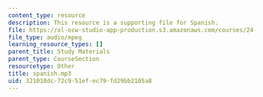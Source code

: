 ```yaml
---
content_type: resource
description: This resource is a supporting file for Spanish.
file: https://ol-ocw-studio-app-production.s3.amazonaws.com/courses/24-901-language-and-its-structure-i-phonology-fall-2010/321010dc72c951efec79fd29bb2105a8_spanish.mp3
file_type: audio/mpeg
learning_resource_types: []
parent_title: Study Materials
parent_type: CourseSection
resourcetype: Other
title: spanish.mp3
uid: 321010dc-72c9-51ef-ec79-fd29bb2105a8
---
```

